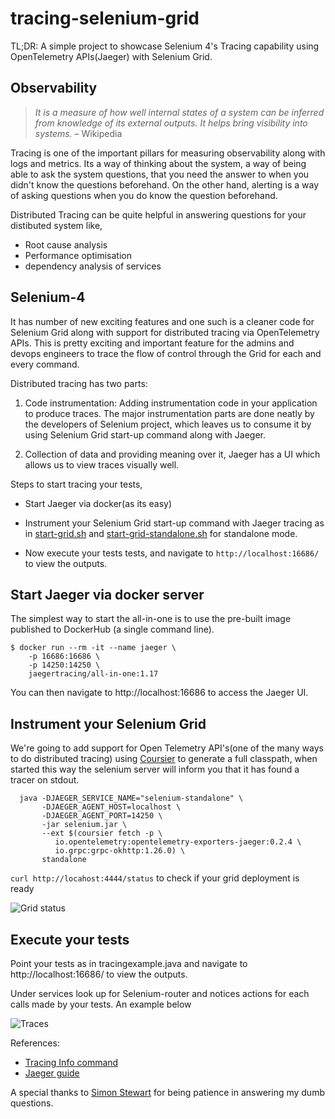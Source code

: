 # tracing-selenium-grid

TL;DR: A simple project to showcase Selenium 4's Tracing capability using OpenTelemetry APIs(Jaeger) with Selenium Grid.

## Observability 
> *It is a measure of how well internal states of a system can be inferred from knowledge of its external outputs. It helps bring visibility into systems.* – Wikipedia 

Tracing is one of the important pillars for measuring observability along with logs and metrics. Its a way of thinking about the system, a way of being able to ask the system questions, that you need the answer to when you didn't know the questions beforehand. On the other hand, alerting is a way of asking questions when you do know the question beforehand.

Distributed Tracing can be quite helpful in answering questions for your distibuted system like,

* Root cause analysis
* Performance optimisation
* dependency analysis of services

## Selenium-4 
It has number of new exciting features and one such is a cleaner code for Selenium Grid along with support for distributed tracing via OpenTelemetry APIs. This is pretty exciting and important feature for the admins and devops engineers to trace the flow of control through the Grid for each and every command.

Distributed tracing has two parts:

1. Code instrumentation: Adding instrumentation code in your application to produce traces. The major instrumentation parts are done neatly by the developers of Selenium project, which leaves us to consume it by using Selenium Grid start-up command along with Jaeger.

2. Collection of data and providing meaning over it, Jaeger has a UI which allows us to view traces visually well.

Steps to start tracing your tests,

* Start Jaeger via docker(as its easy)

* Instrument your Selenium Grid start-up command with Jaeger tracing as in [start-grid.sh](/start-grid.sh) and [start-grid-standalone.sh](/start-grid-standalone.sh) for standalone mode.

* Now execute your tests tests, and navigate to `http://localhost:16686/` to view the outputs.

## Start Jaeger via docker server
The simplest way to start the all-in-one is to use the pre-built image published to DockerHub (a single command line).

```
$ docker run --rm -it --name jaeger \
    -p 16686:16686 \
    -p 14250:14250 \
    jaegertracing/all-in-one:1.17
  ```
  You can then navigate to http://localhost:16686 to access the Jaeger UI.

## Instrument your Selenium Grid
We're going to add support for Open Telemetry API's(one of the many ways to do distributed tracing) using [Coursier](https://get-coursier.io/docs/overview) to generate a full classpath, when started this way the selenium server will inform you that it has found a tracer on stdout.

```
  java -DJAEGER_SERVICE_NAME="selenium-standalone" \
       -DJAEGER_AGENT_HOST=localhost \
       -DJAEGER_AGENT_PORT=14250 \
       -jar selenium.jar \
       --ext $(coursier fetch -p \
          io.opentelemetry:opentelemetry-exporters-jaeger:0.2.4 \
          io.grpc:grpc-okhttp:1.26.0) \
       standalone
```
```curl http://locahost:4444/status``` to check if your grid deployment is ready

![Grid status](/images/grid-ready.png)

## Execute your tests
Point your tests as in tracingexample.java and navigate to http://localhost:16686/ to view the outputs.

Under services look up for Selenium-router and notices actions for each calls made by your tests. An example below

![Traces](/images/route-traces.png)

References:
* [Tracing Info command](https://github.com/SeleniumHQ/selenium/blob/master/java/server/src/org/openqa/selenium/grid/commands/tracing.txt)
* [Jaeger guide](https://www.jaegertracing.io/docs/1.17/getting-started/)

A special thanks to [Simon Stewart](https://github.com/shs96c) for being patience in answering my dumb questions.
